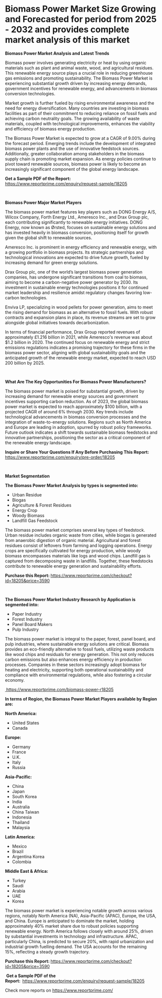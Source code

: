 <p><h1>Biomass Power Market Size Growing and Forecasted for period from 2025 - 2032 and provides complete market analysis of this market</h1></p><p><strong>Biomass Power Market Analysis and Latest Trends</strong></p>
<p><p>Biomass power involves generating electricity or heat by using organic materials such as plant and animal waste, wood, and agricultural residues. This renewable energy source plays a crucial role in reducing greenhouse gas emissions and promoting sustainability. The Biomass Power Market is experiencing substantial growth driven by increasing energy demands, government incentives for renewable energy, and advancements in biomass conversion technologies.</p><p>Market growth is further fueled by rising environmental awareness and the need for energy diversification. Many countries are investing in biomass facilities as part of their commitment to reducing reliance on fossil fuels and achieving carbon neutrality goals. The growing availability of waste materials, coupled with technological improvements, enhances the viability and efficiency of biomass energy production.</p><p>The Biomass Power Market is expected to grow at a CAGR of 9.00% during the forecast period. Emerging trends include the development of integrated biomass power plants and the use of innovative feedstock sources. Additionally, greater collaboration among stakeholders in the biomass supply chain is promoting market expansion. As energy policies continue to pivot toward renewable sources, biomass power is likely to become an increasingly significant component of the global energy landscape.</p></p>
<p><strong>Get a Sample PDF of the Report:&nbsp;</strong> <a href="https://www.reportprime.com/enquiry/request-sample/18205?utm_campaign=2626&utm_medium=2&utm_source=Github&utm_content=ia&utm_term=19032025&utm_id=biomass-power">https://www.reportprime.com/enquiry/request-sample/18205</a></p>
<p>&nbsp;</p>
<p><strong>Biomass Power Major Market Players</strong></p>
<p><p>The biomass power market features key players such as DONG Energy A/S, Wilcox Company, Forth Energy Ltd., Ameresco Inc., and Drax Group plc, each contributing significantly to renewable energy initiatives. DONG Energy, now known as Ørsted, focuses on sustainable energy solutions and has invested heavily in biomass conversion, positioning itself for growth given the global shift to renewable sources. </p><p>Ameresco Inc. is prominent in energy efficiency and renewable energy, with a growing portfolio in biomass projects. Its strategic partnerships and technological innovations are expected to drive future growth, fueled by increasing demand for green energy solutions.</p><p>Drax Group plc, one of the world’s largest biomass power generation companies, has undergone significant transitions from coal to biomass, aiming to become a carbon-negative power generator by 2030. Its investment in sustainable energy technologies positions it for continued market leadership and resilience amidst regulatory changes favoring low-carbon technologies.</p><p>Enviva LP, specializing in wood pellets for power generation, aims to meet the rising demand for biomass as an alternative to fossil fuels. With robust contracts and expansion plans in place, its revenue streams are set to grow alongside global initiatives towards decarbonization.</p><p>In terms of financial performance, Drax Group reported revenues of approximately £1.216 billion in 2021, while Ameresco's revenue was about $1.2 billion in 2020. The continued focus on renewable energy and strict emissions regulations indicates a promising trajectory for these firms in the biomass power sector, aligning with global sustainability goals and the anticipated growth of the renewable energy market, expected to reach USD 200 billion by 2025.</p></p>
<p>&nbsp;</p>
<p><strong>What Are The Key Opportunities For Biomass Power Manufacturers?</strong></p>
<p><p>The biomass power market is poised for substantial growth, driven by increasing demand for renewable energy sources and government incentives supporting carbon reduction. As of 2023, the global biomass power market is expected to reach approximately $100 billion, with a projected CAGR of around 6% through 2030. Key trends include technological advancements in biomass conversion processes and the integration of waste-to-energy solutions. Regions such as North America and Europe are leading in adoption, spurred by robust policy frameworks. Future outlook indicates a shift towards sustainable biomass feedstocks and innovative partnerships, positioning the sector as a critical component of the renewable energy landscape.</p></p>
<p><strong>Inquire or Share Your Questions If Any Before Purchasing This Report:</strong> <a href="https://www.reportprime.com/enquiry/pre-order/18205?utm_campaign=2626&utm_medium=2&utm_source=Github&utm_content=ia&utm_term=19032025&utm_id=biomass-power">https://www.reportprime.com/enquiry/pre-order/18205</a></p>
<p>&nbsp;</p>
<p><strong>Market Segmentation</strong></p>
<p><strong>The Biomass Power Market Analysis by types is segmented into:</strong></p>
<p><ul><li>Urban Residue</li><li>Biogas</li><li>Agriculture & Forest Residues</li><li>Energy Crop</li><li>Woody Biomass</li><li>Landfill Gas Feedstock</li></ul></p>
<p><p>The biomass power market comprises several key types of feedstock. Urban residue includes organic waste from cities, while biogas is generated from anaerobic digestion of organic material. Agricultural and forest residues consist of leftovers from farming and logging operations. Energy crops are specifically cultivated for energy production, while woody biomass encompasses materials like logs and wood chips. Landfill gas is captured from decomposing waste in landfills. Together, these feedstocks contribute to renewable energy generation and sustainability efforts.</p></p>
<p><strong>Purchase this Report:&nbsp;</strong><a href="https://www.reportprime.com/checkout?id=18205&price=3590&utm_campaign=2626&utm_medium=2&utm_source=Github&utm_content=ia&utm_term=19032025&utm_id=biomass-power">https://www.reportprime.com/checkout?id=18205&price=3590</a></p>
<p>&nbsp;</p>
<p><strong>The Biomass Power Market Industry Research by Application is segmented into:</strong></p>
<p><ul><li>Paper Industry</li><li>Forest Industry</li><li>Panel Board Makers</li><li>Pulp Industry</li></ul></p>
<p><p>The biomass power market is integral to the paper, forest, panel board, and pulp industries, where sustainable energy solutions are critical. Biomass provides an eco-friendly alternative to fossil fuels, utilizing waste products like wood chips and residuals for energy generation. This not only reduces carbon emissions but also enhances energy efficiency in production processes. Companies in these sectors increasingly adopt biomass for heating and electricity, supporting both operational sustainability and compliance with environmental regulations, while also fostering a circular economy.</p></p>
<p><a href="https://www.reportprime.com/biomass-power-r18205?utm_campaign=2626&utm_medium=2&utm_source=Github&utm_content=ia&utm_term=19032025&utm_id=biomass-power">&nbsp;https://www.reportprime.com/biomass-power-r18205</a></p>
<p><strong>In terms of Region, the Biomass Power Market Players available by Region are:</strong></p>
<p>
    <p> <strong> North America: </strong>
        <ul>
            <li>United States</li>
            <li>Canada</li>
        </ul>
        </p> 
    <p> <strong> Europe: </strong>
        <ul>
            <li>Germany</li>
            <li>France</li>
            <li>U.K.</li>
            <li>Italy</li>
            <li>Russia</li>
        </ul>
        </p> 
    <p> <strong> Asia-Pacific: </strong>
        <ul>
            <li>China</li>
            <li>Japan</li>
            <li>South Korea</li>
            <li>India</li>
            <li>Australia</li>
            <li>China Taiwan</li>
            <li>Indonesia</li>
            <li>Thailand</li>
            <li>Malaysia</li>
        </ul>
        </p> 
    <p> <strong> Latin America: </strong>
        <ul>
            <li>Mexico</li>
            <li>Brazil</li>
            <li>Argentina Korea</li>
            <li>Colombia</li>
        </ul>
        </p> 
    <p> <strong> Middle East & Africa: </strong>
        <ul>
            <li>Turkey</li>
            <li>Saudi</li>
            <li>Arabia</li>
            <li>UAE</li>
            <li>Korea</li>
        </ul>
    </p>
    </p>
<p><p>The biomass power market is experiencing notable growth across various regions, notably North America (NA), Asia-Pacific (APAC), Europe, the USA, and China. Europe is anticipated to dominate the market, holding approximately 40% market share due to robust policies supporting renewable energy. North America follows closely with around 25%, driven by substantial investments in technology and infrastructure. APAC, particularly China, is predicted to secure 20%, with rapid urbanization and industrial growth fuelling demand. The USA accounts for the remaining 15%, reflecting a steady growth trajectory.</p></p>
<p><strong>Purchase this Report: </strong><a href="https://www.reportprime.com/checkout?id=18205&price=3590&utm_campaign=2626&utm_medium=2&utm_source=Github&utm_content=ia&utm_term=19032025&utm_id=biomass-power">https://www.reportprime.com/checkout?id=18205&price=3590</a></p>
<p>&nbsp;<strong>Get a Sample PDF of the Report:&nbsp;&nbsp;</strong><a href="https://www.reportprime.com/enquiry/request-sample/18205?utm_campaign=2626&utm_medium=2&utm_source=Github&utm_content=ia&utm_term=19032025&utm_id=biomass-power">https://www.reportprime.com/enquiry/request-sample/18205</a></p>
<p><strong></strong></p>
<p>Check more reports on <a href="https://www.reportprime.com/?utm_campaign=2626&utm_medium=2&utm_source=Github&utm_content=ia&utm_term=19032025&utm_id=biomass-power">https://www.reportprime.com/</a></p>